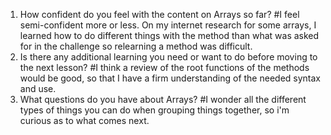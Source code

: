 1. How confident do you feel with the content on Arrays so far?
    #I feel semi-confident more or less. On my internet research for some arrays, I learned how to do different things with the method than what was asked for in the challenge so relearning a method was difficult.
2. Is there any additional learning you need or want to do before moving to the next lesson?
    #I think a review of the root functions of the methods would be good, so that I have a firm understanding of the needed syntax and use.
3. What questions do you have about Arrays?
    #I wonder all the different types of things you can do when grouping things together, so i'm curious as to what comes next.